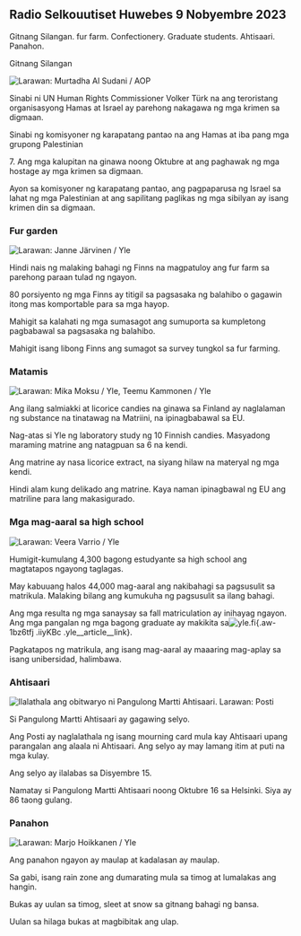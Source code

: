 ## Radio Selkouutiset Huwebes 9 Nobyembre 2023

Gitnang Silangan. fur farm. Confectionery. Graduate students. Ahtisaari. Panahon.

Gitnang Silangan

![ Larawan: Murtadha Al Sudani / AOP](https://images.cdn.yle.fi/image/upload/c_crop,h_3078,w_5472,x_0,y_570/ar_1.7777777777777777,c_fill,g_faces,h_1_675,wd_pr.0/q_auto:eco/f_auto/fl_lossy/v1699096585/39-11958306546279b91a3b)

Sinabi ni UN Human Rights Commissioner Volker Türk na ang teroristang organisasyong Hamas at Israel ay parehong nakagawa ng mga krimen sa digmaan.

Sinabi ng komisyoner ng karapatang pantao na ang Hamas at iba pang mga grupong Palestinian

7\. Ang mga kalupitan na ginawa noong Oktubre at ang paghawak ng mga hostage ay mga krimen sa digmaan.

Ayon sa komisyoner ng karapatang pantao, ang pagpaparusa ng Israel sa lahat ng mga Palestinian at ang sapilitang paglikas ng mga sibilyan ay isang krimen din sa digmaan.

### Fur garden

![ Larawan: Janne Järvinen / Yle](https://images.cdn.yle.fi/image/upload/c_crop,h_4024,w_7154,x_3,y_757/ar_1.7777777777777777,c_fill,g_faces,h_1_205,.wd0/q_auto:eco/f_auto/fl_lossy/v1696520411/39-1181991651ed3e183fc7)

Hindi nais ng malaking bahagi ng Finns na magpatuloy ang fur farm sa parehong paraan tulad ng ngayon.

80 porsiyento ng mga Finns ay titigil sa pagsasaka ng balahibo o gagawin itong mas komportable para sa mga hayop.

Mahigit sa kalahati ng mga sumasagot ang sumuporta sa kumpletong pagbabawal sa pagsasaka ng balahibo.

Mahigit isang libong Finns ang sumagot sa survey tungkol sa fur farming.

### Matamis

![ Larawan: Mika Moksu / Yle, Teemu Kammonen / Yle](https://images.cdn.yle.fi/image/upload/c_crop,h_1814,w_3217,x_0,y_0/ar_1.777777777777777,c_fill,g_faces,,w_1200/dpr_1.0/q_auto:eco/f_auto/fl_lossy/v1699517933/39-1197951654c95aa03257)

Ang ilang salmiakki at licorice candies na ginawa sa Finland ay naglalaman ng substance na tinatawag na Matriini, na ipinagbabawal sa EU.

Nag-atas si Yle ng laboratory study ng 10 Finnish candies. Masyadong maraming matrine ang natagpuan sa 6 na kendi.

Ang matrine ay nasa licorice extract, na siyang hilaw na materyal ng mga kendi.

Hindi alam kung delikado ang matrine. Kaya naman ipinagbawal ng EU ang matriline para lang makasigurado.

### Mga mag-aaral sa high school

![ Larawan: Veera Varrio / Yle](https://images.cdn.yle.fi/image/upload/c_crop,h_1080,w_1919,x_0,y_0/ar_1.7777777777777777,c_fill,g_faces,h_675/w_120.0/q_auto:eco/f_auto/fl_lossy/v1699354150/39-11968216549e8120dbd8)

Humigit-kumulang 4,300 bagong estudyante sa high school ang magtatapos ngayong taglagas.

May kabuuang halos 44,000 mag-aaral ang nakibahagi sa pagsusulit sa matrikula. Malaking bilang ang kumukuha ng pagsusulit sa ilang bahagi.

Ang mga resulta ng mga sanaysay sa fall matriculation ay inihayag ngayon. Ang mga pangalan ng mga bagong graduate ay makikita sa![yle.fi](https://yle.fi/a/74-20057938){.aw-1bz6tfj .iiyKBc .yle__article__link}.

Pagkatapos ng matrikula, ang isang mag-aaral ay maaaring mag-aplay sa isang unibersidad, halimbawa.

### Ahtisaari

![Ilalathala ang obitwaryo ni Pangulong Martti Ahtisaari. Larawan: Posti](https://images.cdn.yle.fi/image/upload/c_crop,h_839,w_1497,x_0,y_0/ar_1.7777777777777777,c_fill,g_faces,h_675,w_1200/dpr_autoe/f_auto/fl_lossy/v1699530416/39-1198123654cc6189c3ab)

Si Pangulong Martti Ahtisaari ay gagawing selyo.

Ang Posti ay naglalathala ng isang mourning card mula kay Ahtisaari upang parangalan ang alaala ni Ahtisaari. Ang selyo ay may lamang itim at puti na mga kulay.

Ang selyo ay ilalabas sa Disyembre 15.

Namatay si Pangulong Martti Ahtisaari noong Oktubre 16 sa Helsinki. Siya ay 86 taong gulang.

### Panahon

![ Larawan: Marjo Hoikkanen / Yle](https://images.cdn.yle.fi/image/upload/c_crop,h_1080,w_1919,x_0,y_0/ar_1.7777777777777777,c_fill,g_faces,h_610,w_pr_1.0/q_auto:eco/f_auto/fl_lossy/v1699507570/39-1197896654c6d10b133e)

Ang panahon ngayon ay maulap at kadalasan ay maulap.

Sa gabi, isang rain zone ang dumarating mula sa timog at lumalakas ang hangin.

Bukas ay uulan sa timog, sleet at snow sa gitnang bahagi ng bansa.

Uulan sa hilaga bukas at magbibitak ang ulap.